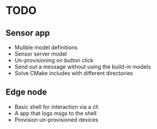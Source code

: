 # TODO

## Sensor app

- Mulible model definitions
- Sensor server model
- Un-provisioning on button click
- Send out a message without using the build-in models
- Solve CMake includes with different directories

## Edge node

- Basic shell for interaction via a cli
- A app that logs msgs to the shell
- Provision un-provisioned devices
